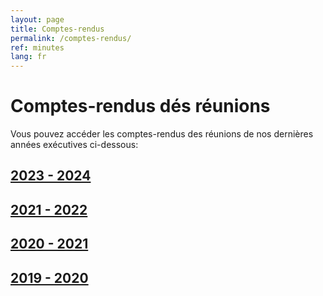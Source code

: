 ```yaml
---
layout: page
title: Comptes-rendus
permalink: /comptes-rendus/
ref: minutes
lang: fr
---
```

# Comptes-rendus dés réunions
Vous pouvez accéder les comptes-rendus des réunions de nos dernières années exécutives ci-dessous: 

<h2>
    <a href="https://drive.google.com/drive/folders/11-bCRH3T3_ONt1bp9S5c5sQ_Xh8kNjN3" target="_blank">2023 - 2024</a>
</h2>

<h2>
    <a href="https://drive.google.com/drive/u/1/folders/1Wr3UTq4kh9pEseFfk8hpMOwYWqX9DErt" target="_blank">2021 - 2022</a>
</h2>

<h2>
    <a href="https://drive.google.com/drive/folders/1Bbn_NNVZM16kkxMNMAi51HkJn7QumebX?usp=sharing" target="_blank">2020 - 2021</a>
</h2>

<h2>
    <a href="https://drive.google.com/drive/folders/1BzZRzVJMVP12D6vQ_4O1513n0J19O4hE?usp=sharing" target="_blank">2019 - 2020</a>
</h2>


